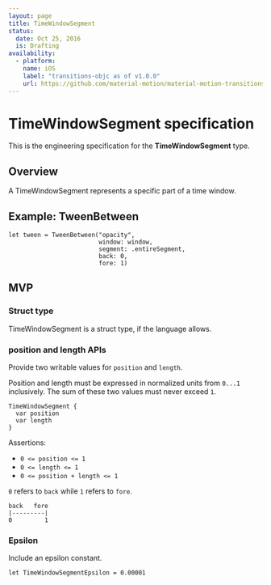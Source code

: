 ```yaml
---
layout: page
title: TimeWindowSegment
status:
  date: Oct 25, 2016
  is: Drafting
availability:
  - platform:
    name: iOS
    label: "transitions-objc as of v1.0.0"
    url: https://github.com/material-motion/material-motion-transitions-objc
---
```


# TimeWindowSegment specification

This is the engineering specification for the **TimeWindowSegment** type.

## Overview

A TimeWindowSegment represents a specific part of a time window.

## Example: TweenBetween

```
let tween = TweenBetween("opacity",
                         window: window,
                         segment: .entireSegment,
                         back: 0,
                         fore: 1)
```

## MVP

### Struct type

TimeWindowSegment is a struct type, if the language allows.

### position and length APIs

Provide two writable values for `position` and `length`.

Position and length must be expressed in normalized units from `0...1` inclusively. The sum of these two values must never exceed `1`.

```
TimeWindowSegment {
  var position
  var length
}
```

Assertions:

- `0 <= position <= 1`
- `0 <= length <= 1`
- `0 <= position + length <= 1`

`0` refers to `back` while `1` refers to `fore`.

```
back   fore
|---------|
0         1
```

### Epsilon

Include an epsilon constant.

```
let TimeWindowSegmentEpsilon = 0.00001
```
